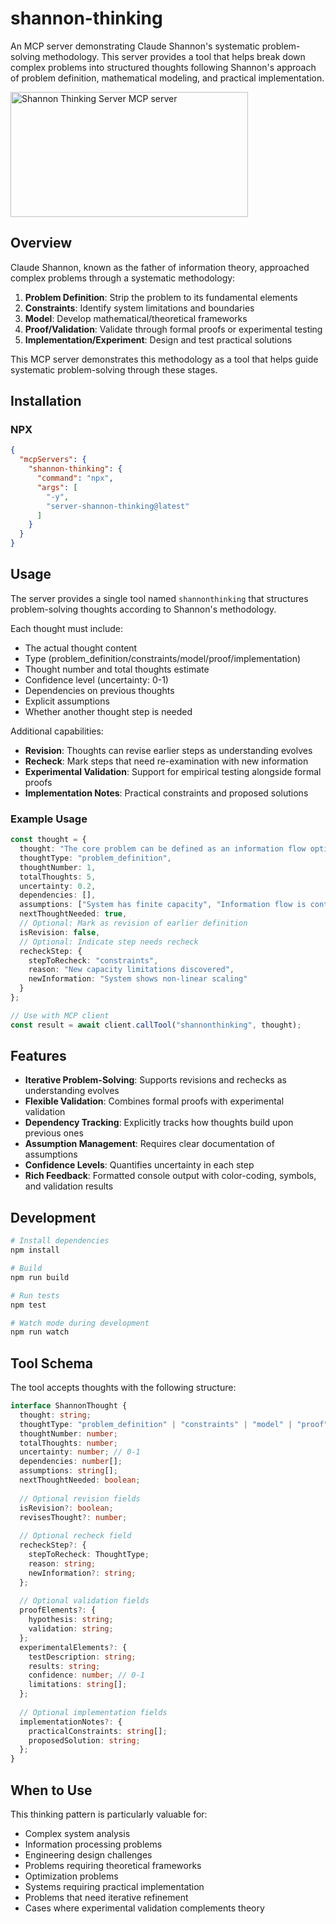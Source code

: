 # shannon-thinking

An MCP server demonstrating Claude Shannon's systematic problem-solving methodology. This server provides a tool that helps break down complex problems into structured thoughts following Shannon's approach of problem definition, mathematical modeling, and practical implementation.

<a href="https://glama.ai/mcp/servers/iffffhwqqw">
  <img width="380" height="200" src="https://glama.ai/mcp/servers/iffffhwqqw/badge" alt="Shannon Thinking Server MCP server" />
</a>

## Overview

Claude Shannon, known as the father of information theory, approached complex problems through a systematic methodology:

1. **Problem Definition**: Strip the problem to its fundamental elements
2. **Constraints**: Identify system limitations and boundaries
3. **Model**: Develop mathematical/theoretical frameworks
4. **Proof/Validation**: Validate through formal proofs or experimental testing
5. **Implementation/Experiment**: Design and test practical solutions

This MCP server demonstrates this methodology as a tool that helps guide systematic problem-solving through these stages.

## Installation

### NPX

```json
{
  "mcpServers": {
    "shannon-thinking": {
      "command": "npx",
      "args": [
        "-y",
        "server-shannon-thinking@latest"
      ]
    }
  }
}
```

## Usage

The server provides a single tool named `shannonthinking` that structures problem-solving thoughts according to Shannon's methodology.

Each thought must include:
- The actual thought content
- Type (problem_definition/constraints/model/proof/implementation)
- Thought number and total thoughts estimate
- Confidence level (uncertainty: 0-1)
- Dependencies on previous thoughts
- Explicit assumptions
- Whether another thought step is needed

Additional capabilities:
- **Revision**: Thoughts can revise earlier steps as understanding evolves
- **Recheck**: Mark steps that need re-examination with new information
- **Experimental Validation**: Support for empirical testing alongside formal proofs
- **Implementation Notes**: Practical constraints and proposed solutions

### Example Usage

```typescript
const thought = {
  thought: "The core problem can be defined as an information flow optimization",
  thoughtType: "problem_definition",
  thoughtNumber: 1,
  totalThoughts: 5,
  uncertainty: 0.2,
  dependencies: [],
  assumptions: ["System has finite capacity", "Information flow is continuous"],
  nextThoughtNeeded: true,
  // Optional: Mark as revision of earlier definition
  isRevision: false,
  // Optional: Indicate step needs recheck
  recheckStep: {
    stepToRecheck: "constraints",
    reason: "New capacity limitations discovered",
    newInformation: "System shows non-linear scaling"
  }
};

// Use with MCP client
const result = await client.callTool("shannonthinking", thought);
```

## Features

- **Iterative Problem-Solving**: Supports revisions and rechecks as understanding evolves
- **Flexible Validation**: Combines formal proofs with experimental validation
- **Dependency Tracking**: Explicitly tracks how thoughts build upon previous ones
- **Assumption Management**: Requires clear documentation of assumptions
- **Confidence Levels**: Quantifies uncertainty in each step
- **Rich Feedback**: Formatted console output with color-coding, symbols, and validation results

## Development

```bash
# Install dependencies
npm install

# Build
npm run build

# Run tests
npm test

# Watch mode during development
npm run watch
```

## Tool Schema

The tool accepts thoughts with the following structure:

```typescript
interface ShannonThought {
  thought: string;
  thoughtType: "problem_definition" | "constraints" | "model" | "proof" | "implementation";
  thoughtNumber: number;
  totalThoughts: number;
  uncertainty: number; // 0-1
  dependencies: number[];
  assumptions: string[];
  nextThoughtNeeded: boolean;
  
  // Optional revision fields
  isRevision?: boolean;
  revisesThought?: number;
  
  // Optional recheck field
  recheckStep?: {
    stepToRecheck: ThoughtType;
    reason: string;
    newInformation?: string;
  };
  
  // Optional validation fields
  proofElements?: {
    hypothesis: string;
    validation: string;
  };
  experimentalElements?: {
    testDescription: string;
    results: string;
    confidence: number; // 0-1
    limitations: string[];
  };
  
  // Optional implementation fields
  implementationNotes?: {
    practicalConstraints: string[];
    proposedSolution: string;
  };
}
```

## When to Use

This thinking pattern is particularly valuable for:
- Complex system analysis
- Information processing problems
- Engineering design challenges
- Problems requiring theoretical frameworks
- Optimization problems
- Systems requiring practical implementation
- Problems that need iterative refinement
- Cases where experimental validation complements theory
